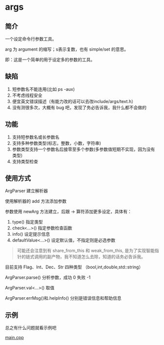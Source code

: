 # args

## 简介

一个设定命令行参数工具。

arg 为 argument 的缩写；s表示复数，也有 simple/set 的意思。

即：这是一个简单的用于设定多的参数的工具。

## 缺陷

1. 短参数名不能连用(比如 ps -aux)
2. 不考虑线程安全
3. 便宜英文错误描述（有能力改的话可以去改include/args/text.h）
4. 没有测很多次，大概有 bug 吧，发现了务必告诉我，我什么都不会做的

## 功能

1. 支持短参数名或长参数名
2. 支持多种参数类型(标志，整数，小数，字符串)
3. 参数类型支持一个参数名后接零至多个参数(多参数值短期不实现，因为没有类型)
4. 支持类型检查

## 使用方式

ArgParser 建立解析器

使用解析器的 add 方法添加参数

参数使用 newArg 方法建立，后跟 -> 算符添加更多设定，具体有：

1. type() 指定类型
2. check<...>() 指定参数检查函数
3. info() 设定提示信息
4. defaultValue<...>() 设定默认值，不指定则是必选参数

> 可能还会注意到有 share_from_this 和 weak_from_this, 是为了实现智能指针的链式调用的副产物，我不知道怎么去除，知道的话务必告诉我。

目前支持 Flag、Int、Dec、Str 四种类型
（bool,int,double,std::string）

ArgParser.parse() 分析参数，成功 0 失败 -1

ArgParser.val<...>() 取值

ArgParser.errMsg()和.helpInfo() 分别是错误信息和帮助信息

## 示例

总之有什么问题就看示例吧

[main.cpp](../example/args/main.cpp)